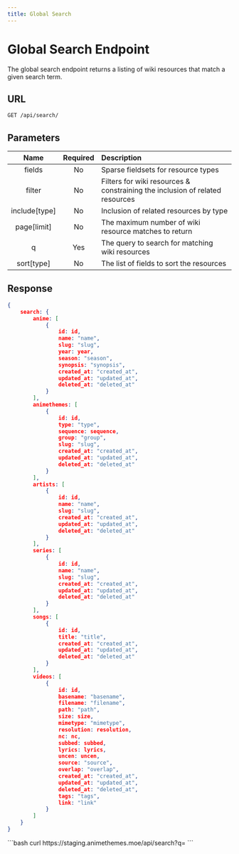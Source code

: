 ```yaml
---
title: Global Search
---
```


<Block>

# Global Search Endpoint

The global search endpoint returns a listing of wiki resources that match a given search term.

## URL

```sh
GET /api/search/
```

## Parameters

| Name          | Required | Description                                                                  |
| :----------:  | :------: | :--------------------------------------------------------------------------- |
| fields        | No       | Sparse fieldsets for resource types                                          |
| filter        | No       | Filters for wiki resources & constraining the inclusion of related resources |
| include[type] | No       | Inclusion of related resources by type                                       |
| page[limit]   | No       | The maximum number of wiki resource matches to return                        |
| q             | Yes      | The query to search for matching wiki resources                              |
| sort[type]    | No       | The list of fields to sort the resources                                     |

## Response

```json
{
    search: {
        anime: [
            {
                id: id,
                name: "name",
                slug: "slug",
                year: year,
                season: "season", 
                synopsis: "synopsis",
                created_at: "created_at",
                updated_at: "updated_at",
                deleted_at: "deleted_at"
            }
        ],
        animethemes: [
            {
                id: id,
                type: "type",
                sequence: sequence,
                group: "group",
                slug: "slug",
                created_at: "created_at",
                updated_at: "updated_at",
                deleted_at: "deleted_at"
            }
        ],
        artists: [
            {
                id: id,
                name: "name",
                slug: "slug",
                created_at: "created_at",
                updated_at: "updated_at",
                deleted_at: "deleted_at"
            }
        ],
        series: [
            {
                id: id,
                name: "name",
                slug: "slug",
                created_at: "created_at",
                updated_at: "updated_at",
                deleted_at: "deleted_at"
            }
        ],
        songs: [
            {
                id: id,
                title: "title",
                created_at: "created_at",
                updated_at: "updated_at",
                deleted_at: "deleted_at"
            }
        ],
        videos: [
            {
                id: id,
                basename: "basename",
                filename: "filename",
                path: "path",
                size: size,
                mimetype: "mimetype",
                resolution: resolution,
                nc: nc,
                subbed: subbed,
                lyrics: lyrics,
                uncen: uncen,
                source: "source",
                overlap: "overlap",
                created_at: "created_at",
                updated_at: "updated_at",
                deleted_at: "deleted_at",
                tags: "tags",
                link: "link"
            }
        ]
    }
}
```

<Example>

<CURL>
```bash
curl https://staging.animethemes.moe/api/search?q=
```
</CURL>

</Example>

</Block>